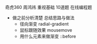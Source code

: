 奇虎360 周鸿祎
重视基础 10道题
 在线编程题
- 做之前分析清楚 总结思路与做法
  - 径向渐变 radial-gradient
  - 鼠标跟随效果 mousemove
  - 用什么元素来做渐变 ::before